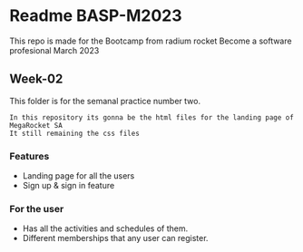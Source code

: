 # Readme BASP-M2023
This repo is made for the Bootcamp from radium rocket Become a software profesional March 2023 


## Week-02
This folder is for the semanal practice number two.

```
In this repository its gonna be the html files for the landing page of MegaRocket SA
It still remaining the css files
```

### Features

- Landing page for all the users
- Sign up & sign in feature
  
### For the user

- Has all the activities and schedules of them.
- Different memberships that any user can register.

